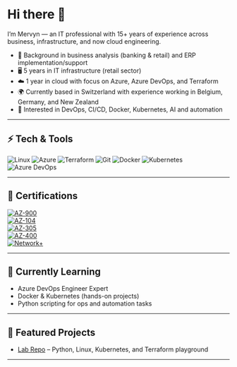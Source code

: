 # Hi there 👋

I’m Mervyn — an IT professional with 15+ years of experience across business, infrastructure, and now cloud engineering.

* 💼 Background in business analysis (banking & retail) and ERP implementation/support
* 🖥 5 years in IT infrastructure (retail sector)
* ☁️ 1 year in cloud with focus on Azure, Azure DevOps, and Terraform
* 🌍 Currently based in Switzerland with experience working in Belgium, Germany, and New Zealand
* 🚀 Interested in DevOps, CI/CD, Docker, Kubernetes, AI and automation

---

## ⚡ Tech & Tools

![Linux](https://img.shields.io/badge/Linux-FCC624?logo=linux\&logoColor=black)
![Azure](https://img.shields.io/badge/Azure-0078D4?logo=microsoft-azure\&logoColor=white)
![Terraform](https://img.shields.io/badge/Terraform-623CE4?logo=terraform\&logoColor=white)
![Git](https://img.shields.io/badge/Git-F05032?logo=git\&logoColor=white)
![Docker](https://img.shields.io/badge/Docker-2496ED?logo=docker\&logoColor=white)
![Kubernetes](https://img.shields.io/badge/Kubernetes-326CE5?logo=kubernetes\&logoColor=white)
![Azure DevOps](https://img.shields.io/badge/Azure%20DevOps-0078D7?logo=azure-devops\&logoColor=white)

---

## 📜 Certifications

[![AZ-900](https://img.shields.io/badge/Microsoft%20Azure-Fundamentals%20\(2021\)-0078D4?logo=microsoft-azure\&logoColor=white)](https://learn.microsoft.com/en-us/certifications/exams/az-900/)<br>
[![AZ-104](https://img.shields.io/badge/Microsoft%20Azure-Administrator%20Associate%20\(2024\)-0078D4?logo=microsoft-azure\&logoColor=white)](https://learn.microsoft.com/en-us/certifications/exams/az-104/)<br>
[![AZ-305](https://img.shields.io/badge/Microsoft%20Azure-Solutions%20Architect%20Expert%20\(2025\)-0078D4?logo=microsoft-azure\&logoColor=white)](https://learn.microsoft.com/en-us/certifications/exams/az-305/)<br>
[![AZ-400](https://img.shields.io/badge/Microsoft%20Azure-DevOps%20Engineer%20Expert%20\(in%20progress\)-0078D4?logo=microsoft-azure\&logoColor=white)](https://learn.microsoft.com/en-us/certifications/exams/az-400/)<br>
[![Network+](https://img.shields.io/badge/CompTIA-Network%2B%20\(2024\)-EA1D25?logo=comptia\&logoColor=white)](https://www.comptia.org/certifications/network)

---

## 🌱 Currently Learning

* Azure DevOps Engineer Expert
* Docker & Kubernetes (hands-on projects)
* Python scripting for ops and automation tasks

---

## 📂 Featured Projects

* [Lab Repo](https://github.com/mervynvangompel/lab) – Python, Linux, Kubernetes, and Terraform playground

---
